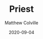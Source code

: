 ---
title: Priest
author: Matthew Colville
score: 4
date: 2020-09-04
pages: 518
cover: https://books.google.com/books/content?id=ArvTXwAACAAJ&printsec=frontcover&img=1&zoom=1
link: https://www.amazon.com/Priest-Ratcatchers-Book-Fantasy-Hardboiled/dp/0615512151
---
